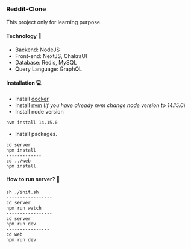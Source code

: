 ### Reddit-Clone
This project only for learning purpose.

#### Technology 📶
* Backend: NodeJS
* Front-end: NextJS, ChakraUI
* Database: Redis, MySQL
* Query Language: GraphQL

#### Installation 💻
* Install [docker](https://docs.docker.com/get-docker/) 
* Install [nvm](https://github.com/nvm-sh/nvm) (_if you have already nvm change node version to 14.15.0_)
* Install node version

`
nvm install 14.15.0
`

* Install packages.

```
cd server
npm install
-------------
cd ../web
npm install
```


#### How to run server? 🏃

```
sh ./init.sh
-----------------
cd server
npm run watch
-----------------
cd server
npm run dev
----------------
cd web
npm run dev
```
